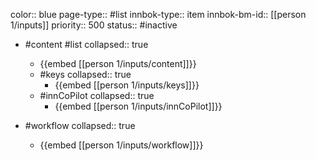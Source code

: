 color:: blue
page-type:: #list
innbok-type:: item
innbok-bm-id:: [[person 1/inputs]]
priority:: 500
status:: #inactive

- #content #list
  collapsed:: true
	- {{embed [[person 1/inputs/content]]}}
  - #keys
    collapsed:: true
	  - {{embed [[person 1/inputs/keys]]}}
  - #innCoPilot
    collapsed:: true
	  - {{embed [[person 1/inputs/innCoPilot]]}}

- #workflow
  collapsed:: true
	- {{embed [[person 1/inputs/workflow]]}}

